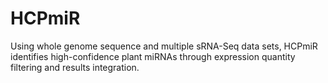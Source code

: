 # HCPmiR
Using whole genome sequence and multiple sRNA-Seq data sets, HCPmiR identifies high-confidence plant miRNAs through expression quantity filtering and results integration.

